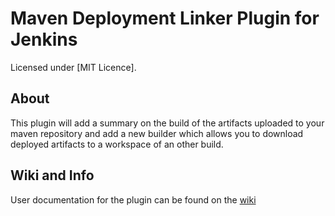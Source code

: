 Maven Deployment Linker Plugin for Jenkins
==========================================

Licensed under [MIT Licence].
 
About
-----
This plugin will add a summary on the build of the artifacts uploaded to your maven repository and add a new builder which allows you to download deployed artifacts to a workspace of an other build.

Wiki and Info
-------------
User documentation for the plugin can be found on the [wiki]

[wiki]: https://wiki.jenkins-ci.org/display/JENKINS/Maven+Deployment+Linker



